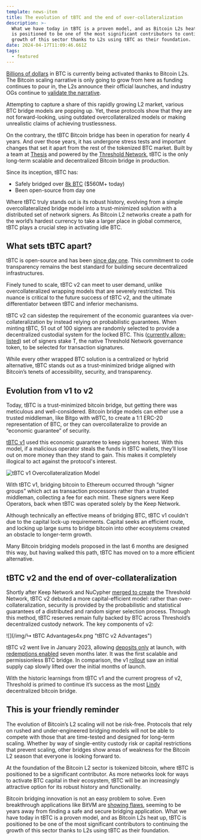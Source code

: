 ```yaml
---
template: news-item
title: The evolution of tBTC and the end of over-collateralization
description: >-
  What we have today in tBTC is a proven model, and as Bitcoin L2s heat up, tBTC
  is positioned to be one of the most significant contributors to continuing the
  growth of this sector thanks to L2s using tBTC as their foundation.
date: 2024-04-17T11:09:46.661Z
tags:
  - featured
---
```

[Billions of dollars](https://defillama.com/protocol/merlins-seal) in BTC is currently being activated thanks to Bitcoin L2s. The Bitcoin scaling narrative is only going to grow from here as funding continues to pour in, the L2s announce their official launches, and industry OGs continue to [validate the narrative](https://twitter.com/anuragarjun/status/1772721722745299352).

Attempting to capture a share of this rapidly growing L2 market, various BTC bridge models are popping up. Yet, these protocols show that they are not forward-looking, using outdated overcollateralized models or making unrealistic claims of achieving trustlessness.

On the contrary, the tBTC Bitcoin bridge has been in operation for nearly 4 years. And over those years, it has undergone stress tests and important changes that set it apart from the rest of the tokenized BTC market. Built by a team at [Thesis](https://thesis.co/) and powered by the [Threshold Network](https://threshold.network/), tBTC is the only long-term scalable and decentralized Bitcoin bridge in production. [](https://thesis.co/)

Since its inception, tBTC has:

* Safely bridged over [8k BTC](https://tbtcscan.com/) ($560M+ today)
* Been open-source from day one

Where tBTC truly stands out is its robust history, evolving from a simple overcollateralized bridge model into a trust-minimized solution with a distributed set of network signers. As Bitcoin L2 networks create a path for the world’s hardest currency to take a larger place in global commerce, tBTC plays a crucial step in activating idle BTC.

## What sets tBTC apart?

tBTC is open-source and has been [since day one](https://tbtc.network/news/2020-03-25-tbtc-is-now-fully-open-sourced/). This commitment to code transparency remains the best standard for building secure decentralized infrastructures.

Finely tuned to scale, tBTC v2 can meet to user demand, unlike overcollateralized wrapping models that are severely restricted. This nuance is critical to the future success of tBTC v2, and the ultimate differentiator between tBTC and inferior mechanisms.

tBTC v2 can sidestep the requirement of the economic guarantees via over-collateralization by instead relying on probabilistic guarantees. When minting tBTC, 51 out of 100 signers are randomly selected to provide a decentralized custodial system for the locked BTC. This ([currently allow-listed](https://docs.threshold.network/staking-and-running-a-node/tbtc-beta-stakers-program?ref=blog.threshold.network)) set of signers stake T, the native Threshold Network governance token, to be selected for transaction signatures.

While every other wrapped BTC solution is a centralized or hybrid alternative, tBTC stands out as a trust-minimized bridge aligned with Bitcoin’s tenets of accessibility, security, and transparency.

## Evolution from v1 to v2

Today, tBTC is a trust-minimized bitcoin bridge, but getting there was meticulous and well-considered. Bitcoin bridge models can either use a trusted middleman, like Bitgo with wBTC, to create a 1:1 ERC-20 representation of BTC, or they can overcollateralize to provide an “economic guarantee” of security.

[](https://tbtc.network/news/2020-03-09-tbtc-101/)[tBTC v1](https://tbtc.network/news/2020-03-09-tbtc-101/) used this economic guarantee to keep signers honest. With this model, if a malicious operator steals the funds in tBTC wallets, they’ll lose out on more money than they stand to gain. This makes it completely illogical to act against the protocol's interest. 

![](/img/v2.png "tBTC v1 Overcollateralization Model")

With tBTC v1, bridging bitcoin to Ethereum occurred through “signer groups” which act as transaction processors rather than a trusted middleman, collecting a fee for each mint. These signers were Keep Operators, back when tBTC was operated solely by the Keep Network.

Although technically an effective means of bridging BTC, tBTC v1 couldn't due to the capital lock-up requirements. Capital seeks an efficient route, and locking up large sums to bridge bitcoin into other ecosystems created an obstacle to longer-term growth.

Many Bitcoin bridging models proposed in the last 6 months are designed this way, but having walked this path, tBTC has moved on to a more efficient alternative.

## tBTC v2 and the end of over-collateralization

Shortly after Keep Network and NuCypher [m﻿erged to create](https://www.coinbase.com/en-es/cloud/discover/protocol-guides/guide-to-threshold#:~:text=As%20a%20milestone%20in%20crypto,tools%20and%20distributed%20node%20network.) the Threshold Network, tBTC v2 debuted a more capital-efficient model: rather than over-collateralization, security is provided by the probabilistic and statistical guarantees of a distributed and random signer selection process. Through this method, tBTC reserves remain fully backed by BTC across Threshold’s decentralized custody network. The key components of v2:

![](/img/↳ tBTC Advantages4x.png "tBTC v2 Advantages")

tBTC v2 went live in January 2023, a﻿llowing [deposits only](https://blog.threshold.network/thresholds-tbtc-launches-minting-for-only-decentralized-permissionless-scalable-btc-bridge-to-defi/) at launch, with [redemptions enabled](https://blog.threshold.network/fulfilling-vitaliks-prophecy/) seven months later. It was the first scalable and permissionless BTC bridge. In comparison, the v1 [rollout](https://tbtc.network/news/2020-09-22-tbtc-is-live/) saw an initial supply cap slowly lifted over the initial months of launch.

With the historic learnings from tBTC v1 and the current progress of v2, Threshold is primed to continue it’s success as the most [L﻿indy](<https://en.wikipedia.org/wiki/Lindy_effect#:~:text=The%20Lindy%20effect%20(also%20known,proportional%20to%20their%20current%20age.>) decentralized bitcoin bridge.[](<https://en.wikipedia.org/wiki/Lindy_effect#:~:text=The%20Lindy%20effect%20(also%20known,proportional%20to%20their%20current%20age.>)

## This is your friendly reminder

The evolution of Bitcoin’s L2 scaling will not be risk-free. Protocols that rely on rushed and under-engineered bridging models will not be able to compete with those that are time-tested and designed for long-term scaling. Whether by way of single-entity custody risk or capital restrictions that prevent scaling, other bridges show areas of weakness for the Bitcoin L2 season that everyone is looking forward to.

At the foundation of the Bitcoin L2 sector is tokenized bitcoin, where tBTC is positioned to be a significant contributor. As more networks look for ways to activate BTC capital in their ecosystem, tBTC will be an increasingly attractive option for its robust history and functionality.

Bitcoin bridging innovation is not an easy problem to solve. Even breakthrough applications like BitVM are [showing flaws](https://medium.com/@twhittle/bitvm-bridges-considered-unsafe-9e1ce75c8176), seeming to be years away from finding a safe and secure bridging application. What we have today in tBTC is a proven model, and as Bitcoin L2s heat up, tBTC is positioned to be one of the most significant contributors to continuing the growth of this sector thanks to L2s using tBTC as their foundation.
